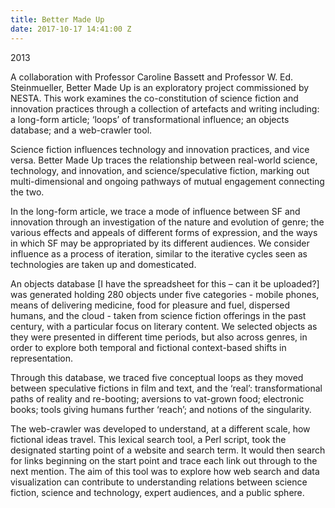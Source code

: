 ```yaml
---
title: Better Made Up
date: 2017-10-17 14:41:00 Z
---
```


 2013
 
A collaboration with Professor Caroline Bassett and Professor W. Ed. Steinmueller, Better Made Up is an exploratory project commissioned by NESTA. This work examines the co-constitution of science fiction and innovation practices through a collection of artefacts and writing including: a long-form article; ‘loops’ of transformational influence; an objects database; and a web-crawler tool.
 
Science fiction influences technology and innovation practices, and vice versa. Better Made Up traces the relationship between real-world science, technology, and innovation, and science/speculative fiction, marking out multi-dimensional and ongoing pathways of mutual engagement connecting the two.
 
In the long-form article, we trace a mode of influence between SF and innovation through an investigation of the nature and evolution of genre; the various effects and appeals of different forms of expression, and the ways in which SF may be appropriated by its different audiences. We consider influence as a process of iteration, similar to the iterative cycles seen as technologies are taken up and domesticated.
 
An objects database [I have the spreadsheet for this – can it be uploaded?] was generated holding 280 objects under five categories - mobile phones, means of delivering medicine, food for pleasure and fuel, dispersed humans, and the cloud - taken from science fiction offerings in the past century, with a particular focus on literary content. We selected objects as they were presented in different time periods, but also across genres, in order to explore both temporal and fictional context-based shifts in representation.
 
Through this database, we traced five conceptual loops as they moved between speculative fictions in film and text, and the ‘real’: transformational paths of reality and re-booting; aversions to vat-grown food; electronic books; tools giving humans further ‘reach’; and notions of the singularity.
 
The web-crawler was developed to understand, at a different scale, how fictional ideas travel. This lexical search tool, a Perl script, took the designated starting point of a website and search term. It would then search for links beginning on the start point and trace each link out through to the next mention. The aim of this tool was to explore how web search and data visualization can contribute to understanding relations between science fiction, science and technology, expert audiences, and a public sphere.
